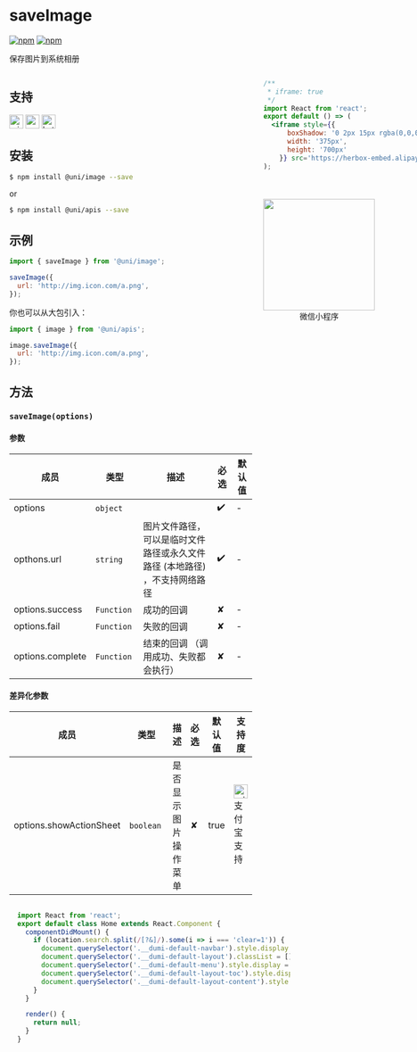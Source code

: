 # saveImage 

[![npm](https://img.shields.io/npm/v/@uni/apis.svg)](https://www.npmjs.com/package/@uni/apis) [![npm](https://img.shields.io/npm/v/@uni/image.svg)](https://www.npmjs.com/package/@uni/image)

保存图片到系统相册

<div style="display: flex;flex-direction: row;justify-content: space-between;">
<div style="margin-right: 20px;">

## 支持

<img alt="miniApp" src="https://gw.alicdn.com/tfs/TB1bBpmbRCw3KVjSZFuXXcAOpXa-200-200.svg" width="25px" height="25px" title="阿里小程序" /> <img alt="wechatMiniprogram" src="https://img.alicdn.com/tfs/TB1slcYdxv1gK0jSZFFXXb0sXXa-200-200.svg" width="25px" height="25px" title="微信小程序"> <img alt="bytedanceMicroApp" src="https://gw.alicdn.com/tfs/TB1jFtVzO_1gK0jSZFqXXcpaXXa-200-200.svg" width="25px" height="25px" title="字节跳动小程序">

## 安装

```bash
$ npm install @uni/image --save
```
or
```bash
$ npm install @uni/apis --save
```
## 示例

```javascript
import { saveImage } from '@uni/image';

saveImage({
  url: 'http://img.icon.com/a.png',
});

```


你也可以从大包引入：
```js
import { image } from '@uni/apis';

image.saveImage({
  url: 'http://img.icon.com/a.png',
});

```

## 方法

### `saveImage(options)`

#### 参数

| 成员 | 类型 | 描述 | 必选 | 默认值 |
| --- | --- | --- | --- | --- |
| options | `object`  |  | ✔️ | - |
| opthons.url | `string`  | 图片文件路径，可以是临时文件路径或永久文件路径 (本地路径) ，不支持网络路径 | ✔️ |  - |
| options.success | `Function`  | 成功的回调 | ✘ | - |
| options.fail | `Function`  | 失败的回调 | ✘ | - |
| options.complete | `Function`  | 结束的回调 （调用成功、失败都会执行） | ✘ | - |

#### 差异化参数

| 成员 | 类型 | 描述 | 必选 | 默认值 | 支持度 |
| --- | --- | --- | --- | --- | -- |
| options.showActionSheet | `boolean`  | 是否显示图片操作菜单 | ✘ | true |<img alt="miniApp" src="https://gw.alicdn.com/tfs/TB1bBpmbRCw3KVjSZFuXXcAOpXa-200-200.svg" width="25px" height="25px" title="阿里小程序" /> 支付宝支持 |

</div>
<div>

```jsx | inline
/**
 * iframe: true
 */
import React from 'react';
export default () => (
  <iframe style={{
      boxShadow: '0 2px 15px rgba(0,0,0,0.1)',
      width: '375px',
      height: '700px'
    }} src='https://herbox-embed.alipay.com/p/uni/uni?previewZoom=100&view=preview&defaultPage=pages/image/index&topSlider=false'></iframe>
);
```

<div style="display: flex;margin-top: 50px;">
  <div>
    <img src="https://img.alicdn.com/imgextra/i4/O1CN018P0jBN1Spc1Asc3d4_!!6000000002296-0-tps-690-618.jpg" width="200" height="200" />
    <div style="text-align: center;">微信小程序</div>
  </div>
</div>

</div>
</div>


```jsx | inline
  import React from 'react';
  export default class Home extends React.Component {
    componentDidMount() {
      if (location.search.split(/[?&]/).some(i => i === 'clear=1')) {
        document.querySelector('.__dumi-default-navbar').style.display = 'none';
        document.querySelector('.__dumi-default-layout').classList = [];
        document.querySelector('.__dumi-default-menu').style.display = 'none';
        document.querySelector('.__dumi-default-layout-toc').style.display = 'none';
        document.querySelector('.__dumi-default-layout-content').style.padding = '50px 100px';
      }
    }

    render() {
      return null;
    }
  }
```
